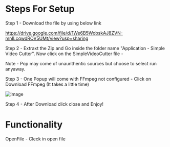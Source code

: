 # Steps For Setup 

Step 1 - Download the file by using below link

https://drive.google.com/file/d/1We6B5WobskAJ8ZVN-mnILcqwdROV5UMt/view?usp=sharing

Step 2 - Extraxt the Zip and Go inside the folder name "Application - Simple Video Cutter". Now click on the SimpleVideoCutter file -

Note - Pop may come of unaunthentic sources but choose to select run anyaway.



Step 3 - One Popup will come with FFmpeg not configured -  Click on Download FFmpeg     (It takes a little time)

![image](https://user-images.githubusercontent.com/71441089/124021867-b15aa280-da09-11eb-852f-0060b579416f.png)


Step 4 - After Download click close and Enjoy!

# Functionality

OpenFile - Cleck in open file 
